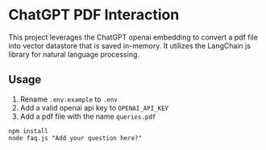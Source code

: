 # ChatGPT PDF Interaction

This project leverages the ChatGPT openai embedding to convert a pdf file into vector datastore that is saved in-memory. It utilizes the LangChain js library for natural language processing.

## Usage

1. Rename `.env.example` to `.env`
1. Add a valid openai api key to `OPENAI_API_KEY`
1. Add a pdf file with the name `queries.pdf`

```
npm install
node faq.js "Add your question here?"
```
